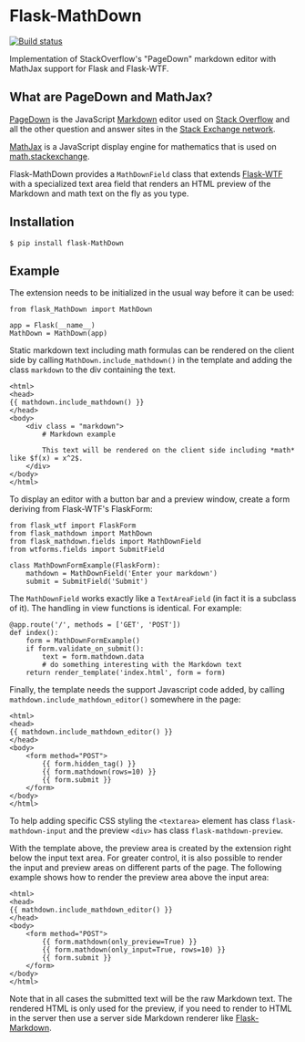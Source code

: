 Flask-MathDown
==============

[![Build status](https://github.com/beckni/Flask-MathDown/workflows/build/badge.svg)](https://github.com/beckni/Flask-MathDown/actions)

Implementation of StackOverflow's "PageDown" markdown editor with MathJax support for Flask and Flask-WTF.

What are PageDown and MathJax?
-----------------

[PageDown](https://code.google.com/p/PageDown/wiki/PageDown) is the JavaScript [Markdown](http://daringfireball.net/projects/markdown/) editor used on [Stack Overflow](http://stackoverflow.com/) and all the other question and answer sites in the [Stack Exchange network](http://stackexchange.com/).

[MathJax](https://www.mathjax.org) is a JavaScript display engine for mathematics that is used on [math.stackexchange](https://math.stackexchange.com).

Flask-MathDown provides a `MathDownField` class that extends [Flask-WTF](https://flask-wtf.readthedocs.org/en/latest/) with a specialized text area field that renders an HTML preview of the Markdown and math text on the fly as you type.

Installation
------------

    $ pip install flask-MathDown

Example
-------

The extension needs to be initialized in the usual way before it can be used:

    from flask_MathDown import MathDown
    
    app = Flask(__name__)
    MathDown = MathDown(app)
	
Static markdown text including math formulas can be rendered on the client side by calling `MathDown.include_mathdown()` in the template and 
adding the class `markdown` to the div containing the text.

	<html>
	<head>
	{{ mathdown.include_mathdown() }}
	</head>
	<body>
		<div class = "markdown">
			# Markdown example
			
			This text will be rendered on the client side including *math* like $f(x) = x^2$.
		</div>
	</body>
	</html>

To display an editor with a button bar and a preview window, create a form deriving from Flask-WTF's FlaskForm:

	from flask_wtf import FlaskForm
	from flask_mathdown import MathDown
	from flask_mathdown.fields import MathDownField
	from wtforms.fields import SubmitField
	
	class MathDownFormExample(FlaskForm):
		mathdown = MathDownField('Enter your markdown')
		submit = SubmitField('Submit')
		
The `MathDownField` works exactly like a `TextAreaField` (in fact it is a subclass of it). The handling in view functions is identical. For example:

    @app.route('/', methods = ['GET', 'POST'])
    def index():
        form = MathDownFormExample()
        if form.validate_on_submit():
            text = form.mathdown.data
            # do something interesting with the Markdown text
        return render_template('index.html', form = form)		
		
Finally, the template needs the support Javascript code added, by calling `mathdown.include_mathdown_editor()` somewhere in the page:

    <html>
    <head>
    {{ mathdown.include_mathdown_editor() }}
    </head>
    <body>
        <form method="POST">
            {{ form.hidden_tag() }}
            {{ form.mathdown(rows=10) }}
            {{ form.submit }}
        </form>
    </body>
    </html>		

To help adding specific CSS styling the `<textarea>` element has class `flask-mathdown-input` and the preview `<div>` has class `flask-mathdown-preview`.

With the template above, the preview area is created by the extension right below the input text area. For greater control, it is also possible to render the input and preview areas on different parts of the page. The following example shows how to render the preview area above the input area:

    <html>
    <head>
    {{ mathdown.include_mathdown_editor() }}
    </head>
    <body>
        <form method="POST">
            {{ form.mathdown(only_preview=True) }}
            {{ form.mathdown(only_input=True, rows=10) }}
            {{ form.submit }}
        </form>
    </body>
    </html>

Note that in all cases the submitted text will be the raw Markdown text. The rendered HTML is only used for the preview, if you need to render to HTML in the server then use a server side Markdown renderer like [Flask-Markdown](http://pythonhosted.org/Flask-Markdown/).



